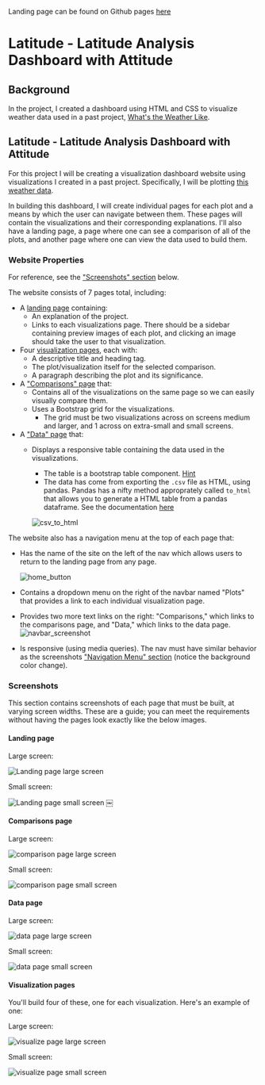 Landing page can be found on Github pages [here](https://jaryan77.github.io/Latitude/)


# Latitude - Latitude Analysis Dashboard with Attitude

## Background

In the project, I created a dashboard using HTML and CSS to visualize weather data used in a past project, [What's the Weather Like](https://github.com/jaryan77/Whats-the-Weather-Like).

## Latitude - Latitude Analysis Dashboard with Attitude

For this project I will be creating a visualization dashboard website using visualizations I created in a past project. Specifically, I will be plotting [this weather data](Resources/cities.csv).

In building this dashboard, I will create individual pages for each plot and a means by which the user can navigate between them. These pages will contain the visualizations and their corresponding explanations. I'll also have a landing page, a page where one can see a comparison of all of the plots, and another page where one can view the data used to build them.

### Website Properties

For reference, see the ["Screenshots" section](#screenshots) below.

The website consists of 7 pages total, including:

* A [landing page](https://jaryan77.github.io/Latitude/) containing:
  * An explanation of the project.
  * Links to each visualizations page. There should be a sidebar containing preview images of each plot, and clicking an image should take the user to that visualization.
* Four [visualization pages](https://jaryan77.github.io/Latitude/visual_temp.html), each with:
  * A descriptive title and heading tag.
  * The plot/visualization itself for the selected comparison.
  * A paragraph describing the plot and its significance.
* A ["Comparisons" page](https://jaryan77.github.io/Latitude/visual_temp.html) that:
  * Contains all of the visualizations on the same page so we can easily visually compare them.
  * Uses a Bootstrap grid for the visualizations.
    * The grid must be two visualizations across on screens medium and larger, and 1 across on extra-small and small screens.
* A ["Data" page](https://jaryan77.github.io/Latitude/data.html) that:
  * Displays a responsive table containing the data used in the visualizations.
    * The table is a bootstrap table component. [Hint](https://getbootstrap.com/docs/4.3/content/tables/#responsive-tables)
    * The data has come from exporting the `.csv` file as HTML, using pandas. Pandas has a nifty method approprately called `to_html` that allows you to generate a HTML table from a pandas dataframe. See the documentation [here](https://pandas.pydata.org/pandas-docs/version/0.17.0/generated/pandas.DataFrame.to_html.html)

    ![csv_to_html](Images/csv_to_html_screenshot.PNG)

The website also has a navigation menu at the top of each page that:

* Has the name of the site on the left of the nav which allows users to return to the landing page from any page.

    ![home_button](Images/home_button.PNG)


* Contains a dropdown menu on the right of the navbar named "Plots" that provides a link to each individual visualization page.
* Provides two more text links on the right: "Comparisons," which links to the comparisons page, and "Data," which links to the data page.
    ![navbar_screenshot](Images/navbar_screenshot.PNG)
* Is responsive (using media queries). The nav must have similar behavior as the screenshots ["Navigation Menu" section](#navigation-menu) (notice the background color change).

### Screenshots

This section contains screenshots of each page that must be built, at varying screen widths. These are a guide; you can meet the requirements without having the pages look exactly like the below images.

#### <a id="landing-page"></a>Landing page

Large screen:

![Landing page large screen](Images/home_page.PNG)

Small screen:

![Landing page small screen](Images/landing-sm.png)
￼

#### <a id="comparisons-page"></a>Comparisons page

Large screen:

![comparison page large screen](Images/comparison-lg.png)

Small screen:

![comparison page small screen](Images/comparison-sm.png)

#### <a id="data-page"></a>Data page

Large screen:

![data page large screen](Images/data-lg.png)


Small screen:

![data page small screen](Images/data-sm.png)

#### <a id="visualization-pages"></a>Visualization pages

You'll build four of these, one for each visualization. Here's an example of one:

Large screen:

![visualize page large screen](Images/visualize-lg.png)

Small screen:

![visualize page small screen](Images/visualize-sm.png)
